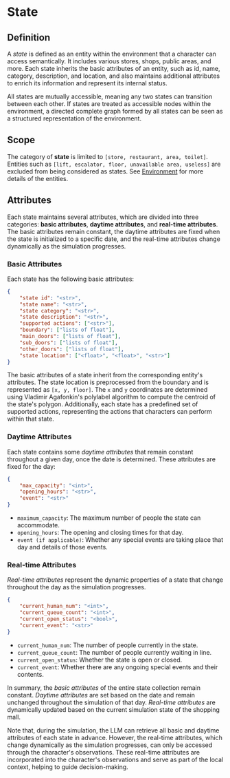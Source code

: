 # State

## Definition
A *state* is defined as an entity within the environment that a character can access semantically. It includes various stores, shops, public areas, and more. Each state inherits the basic attributes of an entity, such as id, name, category, description, and location, and also maintains additional attributes to enrich its information and represent its internal status.

All states are mutually accessible, meaning any two states can transition between each other. If states are treated as
accessible nodes within the environment, a directed complete graph formed by all states can be seen as a structured
representation of the environment.

## Scope
The category of **state** is limited to `[store, restaurant, area, toilet]`. Entities such as `[lift, escalator, floor, unavailable area, useless]` are excluded from being considered as states. See [Environment](https://llmcrowd.readthedocs.io/en/latest/developing/method_components/environment.html) for more details of the entities.


## Attributes
Each state maintains several attributes, which are divided into three categories: **basic attributes**, **daytime attributes**, and **real-time attributes**. The basic attributes remain constant, the daytime attributes are fixed when the state is initialized to a specific date, and the real-time attributes change dynamically as the simulation progresses.

### Basic Attributes
Each state has the following basic attributes:
```json
{
    "state id": "<str>",
    "state name": "<str>",
    "state category": "<str>",
    "state description": "<str>",
    "supported actions": ["<str>"],
    "boundary": ["lists of float"],
    "main_doors": ["lists of float"],
    "sub_doors": ["lists of float"],
    "other_doors": ["lists of float"],
    "state location": ["<float>", "<float>", "<str>"]
}
```
The basic attributes of a state inherit from the corresponding entity's attributes. The state location is preprocessed from the boundary and is represented as `[x, y, floor]`. The `x` and `y` coordinates are determined using Vladimir Agafonkin's polylabel algorithm to compute the centroid of the state's polygon. Additionally, each state has a predefined set of supported actions, representing the actions that characters can perform within that state.

### Daytime Attributes
Each state contains some *daytime attributes* that remain constant throughout a given day, once the date is determined. These attributes are fixed for the day:
```json
{
    "max_capacity": "<int>",
    "opening_hours": "<str>",
    "event": "<str>"
}
```
- `maximum_capacity`: The maximum number of people the state can accommodate.
- `opening_hours`: The opening and closing times for that day.
- `event (if applicable)`: Whether any special events are taking place that day and details of those events.

### Real-time Attributes
*Real-time attributes* represent the dynamic properties of a state that change throughout the day as the simulation progresses.
```json
{
    "current_human_num": "<int>",
    "current_queue_count": "<int>",
    "current_open_status": "<bool>",
    "current_event": "<str>"
}
```
- `current_human_num`: The number of people currently in the state.
- `current_queue_count`: The number of people currently waiting in line.
- `current_open_status`: Whether the state is open or closed.
- `current_event`: Whether there are any ongoing special events and their contents.

In summary, the *basic attributes* of the entire state collection remain constant. *Daytime attributes* are set based on the date and remain unchanged throughout the simulation of that day. *Real-time attributes* are dynamically updated based on the current simulation state of the shopping mall. 

Note that, during the simulation, the LLM can retrieve all basic and daytime attributes of each state in advance. However, the real-time attributes, which change dynamically as the simulation progresses, can only be accessed through the character's observations. These real-time attributes are incorporated into the character's observations and serve as part of the local context, helping to guide decision-making.
